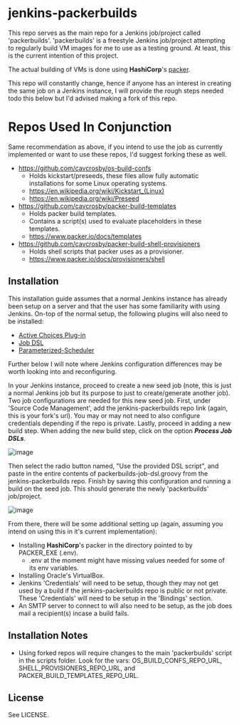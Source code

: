 # jenkins-packerbuilds

This repo serves as the main repo for a Jenkins job/project called 'packerbuilds'. 'packerbuilds' is a freestyle Jenkins job/project attempting to regularly build VM images for me to use as a testing ground. At least, this is the current intention of this project.

The actual building of VMs is done using **HashiCorp**'s [packer](https://github.com/hashicorp/packer).

This repo will constantly change, hence if anyone has an interest in creating the same job on a Jenkins instance, I will provide the rough steps needed todo this below but I'd advised making a fork of this repo.

# Repos Used In Conjunction

Same recommendation as above, if you intend to use the job as currently implemented or want to use these repos, I'd suggest forking these as well.

- https://github.com/cavcrosby/os-build-confs
  - Holds kickstart/preseeds, these files allow fully automatic installations for some Linux operating systems.
  - https://en.wikipedia.org/wiki/Kickstart_(Linux)
  - https://en.wikipedia.org/wiki/Preseed
- https://github.com/cavcrosby/packer-build-templates
  - Holds packer build templates.
  - Contains a script(s) used to evaluate placeholders in these templates.
  - https://www.packer.io/docs/templates
- https://github.com/cavcrosby/packer-build-shell-provisioners
  - Holds shell scripts that packer uses as a provisioner.
  - https://www.packer.io/docs/provisioners/shell

## Installation

This installation guide assumes that a normal Jenkins instance has already been setup on a server and that the user has some familiarity with using Jenkins. On-top of the normal setup, the following plugins will also need to be installed:

- [Active Choices Plug-in](https://plugins.jenkins.io/uno-choice/) 
- [Job DSL](https://plugins.jenkins.io/job-dsl/)
- [Parameterized-Scheduler](https://plugins.jenkins.io/parameterized-scheduler/)

Further below I will note where Jenkins configuration differences may be worth looking into and reconfiguring.

In your Jenkins instance, proceed to create a new seed job (note, this is just a normal Jenkins job but its purpose to just to create/generate another job). Two job configurations are needed for this new seed job. First, under 'Source Code Management', add the jenkins-packerbuilds repo link (again, this is your fork's url). You may or may not need to also configure credentials depending if the repo is private. Lastly, proceed in adding a new build step. When adding the new build step, click on the option _**Process Job DSLs**_. 

![image](https://user-images.githubusercontent.com/31086993/105564206-2acdc680-5cef-11eb-9523-26f1f645cc0a.png)

Then select the radio button named, "Use the provided DSL script", and paste in the entire contents of packerbuilds-job-dsl.groovy from the jenkins-packerbuilds repo. Finish by saving this configuration and running a build on the seed job. This should generate the newly 'packerbuilds' job/project.

![image](https://user-images.githubusercontent.com/31086993/105564218-33be9800-5cef-11eb-9e6a-fadb8266e714.png)

From there, there will be some additional setting up (again, assuming you intend on using this in it's current implementation):
- Installing **HashiCorp**'s packer in the directory pointed to by PACKER_EXE (.env).
  - .env at the moment might have missing values needed for some of its env variables.
- Installing Oracle's VirtualBox.
- Jenkins 'Credentials' will need to be setup, though they may not get used by a build if the jenkins-packerbuilds repo is public or not private. These 'Credentials' will need to be setup in the 'Bindings' section.
- An SMTP server to connect to will also need to be setup, as the job does mail a recipient(s) incase a build fails.


## Installation Notes

- Using forked repos will require changes to the main 'packerbuilds' script in the scripts folder. Look for the vars: OS_BUILD_CONFS_REPO_URL, SHELL_PROVISIONERS_REPO_URL, and PACKER_BUILD_TEMPLATES_REPO_URL.

## License

See LICENSE.
